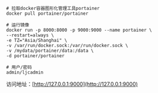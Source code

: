 ```shell
# 拉取docker容器图形化管理工具portainer
docker pull portainer/portainer

# 运行镜像
docker run -p 8000:8000 -p 9000:9000 --name portainer \
--restart=always \
-e TZ="Asia/Shanghai" \
-v /var/run/docker.sock:/var/run/docker.sock \
-v /mydata/portainer/data:/data \
-d portainer/portainer

# 用户/密码
admin/ljcadmin
```

访问地址：[http://127.0.0.1:9000](http://127.0.0.1:9000)